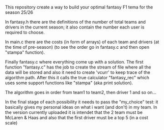This repository create a way to build your optimal fantasy F1 tema for the season 25/26

In fantasy.h there are the definitions of the number of total teams and drivers in the current season; it also contain the number each user is required to choose.

In main.c there are the costs (in form of arrays) of each team and drivers (at the time of pre-season) (to see the order go in fantasy.c and then open "stampa" function).

Finally fantasy.c where everything come up with a solution. The first function "fantasy.c" has the job to create the stream of file where all the data will be stored and also it need to 
create 'vcurr' to keep trace of the algorithm path. After this it calls the true calculator "fantasy_rec" which uses some support functions like "stampa" (aka print solution).

The algorithm goes in order from team1 to team2, then driver 1 and so on...

In the final stage of each possibility it needs to pass the "my_choice" test: it basically gives my personal ideas on what i want (and don't) in my team. 
In the version currently uploaded it is intendet that the 2 team must be McLaren & Haas and also that the first driver must be a top 5 (in a cost scale)
